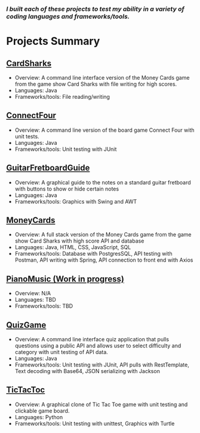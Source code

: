 ### ***I built each of these projects to test my ability in a variety of coding languages and frameworks/tools.*** 

 # Projects Summary

## [CardSharks](https://github.com/ChessGuy/side-projects/tree/main/CardSharks)
- Overview:  A command line interface version of the Money Cards game from the game show Card Sharks  with file writing for high scores.
- Languages:  Java
- Frameworks/tools:  File reading/writing

## [ConnectFour](https://github.com/ChessGuy/side-projects/tree/main/ConnectFour)
- Overview:  A command line version of the board game Connect Four with unit tests.
- Languages:  Java
- Frameworks/tools:  Unit testing with JUnit

## [GuitarFretboardGuide](https://github.com/ChessGuy/side-projects/tree/main/GuitarFretboardGuide)
- Overview:  A graphical guide to the notes on a standard guitar fretboard with buttons to show or hide certain notes
- Languages:  Java
- Frameworks/tools:  Graphics with Swing and AWT

## [MoneyCards](https://github.com/ChessGuy/side-projects/tree/main/MoneyCards)
- Overview:  A full stack version of the Money Cards game from the game show Card Sharks with high score API and database 
- Languages:  Java, HTML, CSS, JavaScript, SQL
- Frameworks/tools:  Database with PostgresSQL, API testing with Postman, API writing with Spring, API connection to front end with Axios

## [PianoMusic (Work in progress)](https://github.com/ChessGuy/side-projects/tree/main/PianoMusic)
- Overview:  N/A
- Languages:  TBD
- Frameworks/tools:  TBD

## [QuizGame](https://github.com/ChessGuy/side-projects/tree/main/QuizGame)
- Overview:  A command line interface quiz application that pulls questions using a public API and allows user to select difficulty and category with unit testing of API data.
- Languages:  Java
- Frameworks/tools:  Unit testing with JUnit, API pulls with RestTemplate, Text decoding with Base64, JSON serializing with Jackson

## [TicTacToc](https://github.com/ChessGuy/side-projects/tree/main/TicTacToc)
- Overview:  A graphical clone of Tic Tac Toe game with unit testing and clickable game board.
- Languages:  Python
- Frameworks/tools:  Unit testing with unittest, Graphics with Turtle
